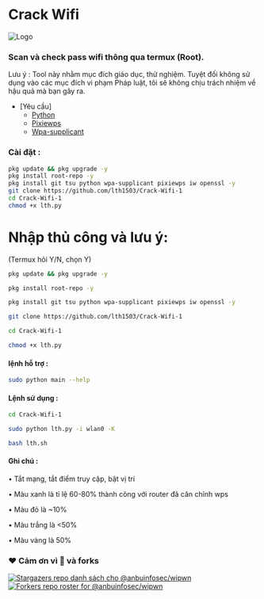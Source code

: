 # Crack Wifi 

![Logo](assets/image.png)

### Scan và check pass wifi thông qua termux (Root).

Lưu ý : Tool này nhằm mục đích giáo dục, thử nghiệm. Tuyệt đối không sử dụng vào các mục đích vi phạm Pháp luật, tôi sẽ không chịu trách nhiệm về hậu quả mà bạn gây ra.
    
- [Yêu cầu]
  - [Python](https://www.python.org)
  - [Pixiewps](https://www.kali.org/tools/pixiewps/)
  - [Wpa-supplicant](https://wiki.archlinux.org/title/wpa_supplicant)
 
### Cài đặt :

```bash
pkg update && pkg upgrade -y
pkg install root-repo -y
pkg install git tsu python wpa-supplicant pixiewps iw openssl -y
git clone https://github.com/lth1503/Crack-Wifi-1
cd Crack-Wifi-1
chmod +x lth.py
```
# Nhập thủ công và lưu ý:
(Termux hỏi Y/N, chọn Y)

```bash
pkg update && pkg upgrade -y
```
```bash
pkg install root-repo -y
```
```bash
pkg install git tsu python wpa-supplicant pixiewps iw openssl -y
```
```bash
git clone https://github.com/lth1503/Crack-Wifi-1
```
```bash
cd Crack-Wifi-1
```
```bash
chmod +x lth.py
```

#### lệnh hỗ trợ :
```bash
sudo python main --help
```
#### Lệnh sử dụng :
```bash
cd Crack-Wifi-1
```

```bash
sudo python lth.py -i wlan0 -K
```

```bash
bash lth.sh
```
#### Ghi chú :
• Tắt mạng, tắt điểm truy cập, bật vị trí

• Màu xanh là tỉ lệ 60-80% thành công với router đã căn chỉnh wps

• Màu đỏ là ~10%

• Màu trắng là <50%

• Màu vàng là 50%




### ❤️ Cảm ơn vì 🌟 và forks
[![Stargazers repo danh sách cho @anbuinfosec/wipwn](https://reporoster.com/stars/dark/anbuinfosec/wipwn)](https://github.com/anbuinfosec/wipwn/stargazers)
[![Forkers repo roster for @anbuinfosec/wipwn](https://reporoster.com/forks/dark/anbuinfosec/wipwn)](https://github.com/anbuinfosec/wipwn/network/members)
